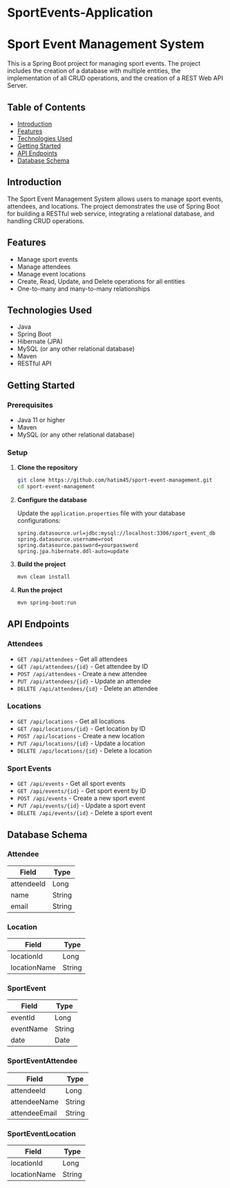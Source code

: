 # SportEvents-Application

# Sport Event Management System

This is a Spring Boot project for managing sport events. The project includes the creation of a database with multiple entities, the implementation of all CRUD operations, and the creation of a REST Web API Server.

## Table of Contents

- [Introduction](#introduction)
- [Features](#features)
- [Technologies Used](#technologies-used)
- [Getting Started](#getting-started)
- [API Endpoints](#api-endpoints)
- [Database Schema](#database-schema)


## Introduction

The Sport Event Management System allows users to manage sport events, attendees, and locations. The project demonstrates the use of Spring Boot for building a RESTful web service, integrating a relational database, and handling CRUD operations.

## Features

- Manage sport events
- Manage attendees
- Manage event locations
- Create, Read, Update, and Delete operations for all entities
- One-to-many and many-to-many relationships

## Technologies Used

- Java
- Spring Boot
- Hibernate (JPA)
- MySQL (or any other relational database)
- Maven
- RESTful API

## Getting Started

### Prerequisites

- Java 11 or higher
- Maven
- MySQL (or any other relational database)

### Setup

1. **Clone the repository**

   ```bash
   git clone https://github.com/hatim45/sport-event-management.git
   cd sport-event-management
   ```

2. **Configure the database**

   Update the `application.properties` file with your database configurations:

   ```properties
   spring.datasource.url=jdbc:mysql://localhost:3306/sport_event_db
   spring.datasource.username=root
   spring.datasource.password=yourpassword
   spring.jpa.hibernate.ddl-auto=update
   ```

3. **Build the project**

   ```bash
   mvn clean install
   ```

4. **Run the project**

   ```bash
   mvn spring-boot:run
   ```

## API Endpoints

### Attendees

- `GET /api/attendees` - Get all attendees
- `GET /api/attendees/{id}` - Get attendee by ID
- `POST /api/attendees` - Create a new attendee
- `PUT /api/attendees/{id}` - Update an attendee
- `DELETE /api/attendees/{id}` - Delete an attendee

### Locations

- `GET /api/locations` - Get all locations
- `GET /api/locations/{id}` - Get location by ID
- `POST /api/locations` - Create a new location
- `PUT /api/locations/{id}` - Update a location
- `DELETE /api/locations/{id}` - Delete a location

### Sport Events

- `GET /api/events` - Get all sport events
- `GET /api/events/{id}` - Get sport event by ID
- `POST /api/events` - Create a new sport event
- `PUT /api/events/{id}` - Update a sport event
- `DELETE /api/events/{id}` - Delete a sport event

## Database Schema

### Attendee

| Field         | Type    |
|---------------|---------|
| attendeeId    | Long    |
| name          | String  |
| email         | String  |

### Location

| Field         | Type    |
|---------------|---------|
| locationId    | Long    |
| locationName  | String  |

### SportEvent

| Field         | Type    |
|---------------|---------|
| eventId       | Long    |
| eventName     | String  |
| date          | Date    |

### SportEventAttendee

| Field         | Type    |
|---------------|---------|
| attendeeId    | Long    |
| attendeeName  | String  |
| attendeeEmail | String  |

### SportEventLocation

| Field         | Type    |
|---------------|---------|
| locationId    | Long    |
| locationName  | String  |



